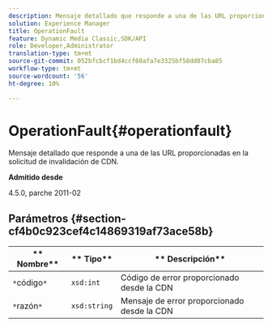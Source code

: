 ```yaml
---
description: Mensaje detallado que responde a una de las URL proporcionadas en la solicitud de invalidación de CDN.
solution: Experience Manager
title: OperationFault
feature: Dynamic Media Classic,SDK/API
role: Developer,Administrator
translation-type: tm+mt
source-git-commit: 052bfcbcf1bd4ccf60afa7e3325bf58dd07cba85
workflow-type: tm+mt
source-wordcount: '56'
ht-degree: 10%

---
```



# OperationFault{#operationfault}

Mensaje detallado que responde a una de las URL proporcionadas en la solicitud de invalidación de CDN.

**Admitido desde**

4.5.0, parche 2011-02

## Parámetros {#section-cf4b0c923cef4c14869319af73ace58b}

| ** Nombre** | ** Tipo** | ** Descripción** |
|---|---|---|
| `*`código`*` | `xsd:int` | Código de error proporcionado desde la CDN |
| `*`razón`*` | `xsd:string` | Mensaje de error proporcionado desde la CDN |

